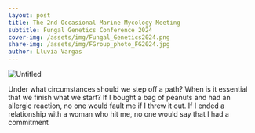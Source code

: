 ```yaml
---
layout: post
title: The 2nd Occasional Marine Mycology Meeting
subtitle: Fungal Genetics Conference 2024
cover-img: /assets/img/Fungal_Genetics2024.png
share-img: /assets/img/FGroup_photo_FG2024.jpg
author: Lluvia Vargas
---
```


<img src="https://FOMO-project.github.io/assets/img/FGroup_photo_FG2024.jpg" alt="Untitled" />


Under what circumstances should we step off a path? When is it essential that we finish what we start? If I bought a bag of peanuts and had an allergic reaction, no one would fault me if I threw it out. If I ended a relationship with a woman who hit me, no one would say that I had a commitment 
